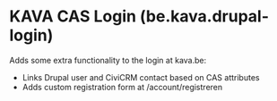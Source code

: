 KAVA CAS Login (be.kava.drupal-login)
==========================================================

Adds some extra functionality to the login at kava.be:
- Links Drupal user and CiviCRM contact based on CAS attributes
- Adds custom registration form at /account/registreren
